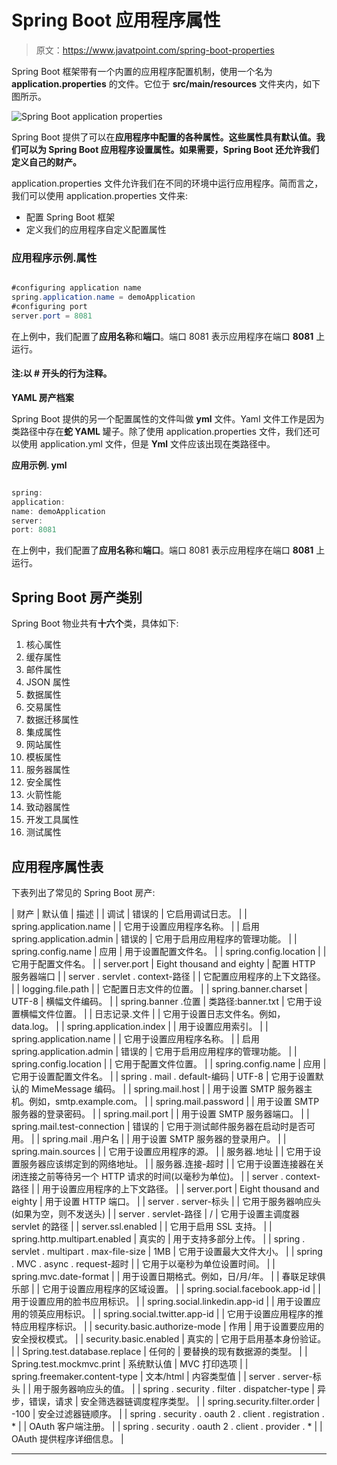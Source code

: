 # Spring Boot 应用程序属性

> 原文：<https://www.javatpoint.com/spring-boot-properties>

Spring Boot 框架带有一个内置的应用程序配置机制，使用一个名为 **application.properties** 的文件。它位于 **src/main/resources** 文件夹内，如下图所示。

![Spring Boot application properties](../img/01e317ca4819f8f42999d4fd724676ca.png)

Spring Boot 提供了可以在**应用程序中配置的各种属性。这些属性具有默认值。我们可以为 Spring Boot 应用程序设置属性。如果需要，Spring Boot 还允许我们定义自己的财产。**

application.properties 文件允许我们在不同的环境中运行应用程序。简而言之，我们可以使用 application.properties 文件来:

*   配置 Spring Boot 框架
*   定义我们的应用程序自定义配置属性

### 应用程序示例.属性

```java

#configuring application name
spring.application.name = demoApplication
#configuring port
server.port = 8081

```

在上例中，我们配置了**应用名称**和**端口**。端口 8081 表示应用程序在端口 **8081** 上运行。

#### 注:以 **#** 开头的行为注释。

**YAML 房产档案**

Spring Boot 提供的另一个配置属性的文件叫做 **yml** 文件。Yaml 文件工作是因为类路径中存在**蛇 YAML** 罐子。除了使用 application.properties 文件，我们还可以使用 application.yml 文件，但是 **Yml** 文件应该出现在类路径中。

**应用示例. yml**

```java

spring:
application:
name: demoApplication
server:
port: 8081

```

在上例中，我们配置了**应用名称**和**端口**。端口 8081 表示应用程序在端口 **8081** 上运行。

## Spring Boot 房产类别

Spring Boot 物业共有**十六个**类，具体如下:

1.  核心属性
2.  缓存属性
3.  邮件属性
4.  JSON 属性
5.  数据属性
6.  交易属性
7.  数据迁移属性
8.  集成属性
9.  网站属性
10.  模板属性
11.  服务器属性
12.  安全属性
13.  火箭性能
14.  致动器属性
15.  开发工具属性
16.  测试属性

## 应用程序属性表

下表列出了常见的 Spring Boot 房产:

| 财产 | 默认值 | 描述 |
| 调试 | 错误的 | 它启用调试日志。 |
| spring.application.name |  | 它用于设置应用程序名称。 |
| 启用 spring.application.admin | 错误的 | 它用于启用应用程序的管理功能。 |
| spring.config.name | 应用 | 用于设置配置文件名。 |
| spring.config.location |  | 它用于配置文件名。 |
| server.port | Eight thousand and eighty | 配置 HTTP 服务器端口 |
| server . servlet . context-路径 |  | 它配置应用程序的上下文路径。 |
| logging.file.path |  | 它配置日志文件的位置。 |
| spring.banner.charset | UTF-8 | 横幅文件编码。 |
| spring.banner .位置 | 类路径:banner.txt | 它用于设置横幅文件位置。 |
| 日志记录.文件 |  | 它用于设置日志文件名。例如，data.log。 |
| spring.application.index |  | 用于设置应用索引。 |
| spring.application.name |  | 它用于设置应用程序名称。 |
| 启用 spring.application.admin | 错误的 | 它用于启用应用程序的管理功能。 |
| spring.config.location |  | 它用于配置文件位置。 |
| spring.config.name | 应用 | 它用于设置配置文件名。 |
| spring . mail . default-编码 | UTF-8 | 它用于设置默认的 MimeMessage 编码。 |
| spring.mail.host |  | 用于设置 SMTP 服务器主机。例如，smtp.example.com。 |
| spring.mail.password |  | 用于设置 SMTP 服务器的登录密码。 |
| spring.mail.port |  | 用于设置 SMTP 服务器端口。 |
| spring.mail.test-connection | 错误的 | 它用于测试邮件服务器在启动时是否可用。 |
| spring.mail .用户名 |  | 用于设置 SMTP 服务器的登录用户。 |
| spring.main.sources |  | 它用于设置应用程序的源。 |
| 服务器.地址 |  | 它用于设置服务器应该绑定到的网络地址。 |
| 服务器.连接-超时 |  | 它用于设置连接器在关闭连接之前等待另一个 HTTP 请求的时间(以毫秒为单位)。 |
| server . context-路径 |  | 用于设置应用程序的上下文路径。 |
| server.port | Eight thousand and eighty | 用于设置 HTTP 端口。 |
| server . server-标头 |  | 它用于服务器响应头(如果为空，则不发送头) |
| server . servlet-路径 | / | 它用于设置主调度器 servlet 的路径 |
| server.ssl.enabled |  | 它用于启用 SSL 支持。 |
| spring.http.multipart.enabled | 真实的 | 用于支持多部分上传。 |
| spring . servlet . multipart . max-file-size | 1MB | 它用于设置最大文件大小。 |
| spring . MVC . async . request-超时 |  | 它用于以毫秒为单位设置时间。 |
| spring.mvc.date-format |  | 用于设置日期格式。例如，日/月/年。 |
| 春联足球俱乐部 |  | 它用于设置应用程序的区域设置。 |
| spring.social.facebook.app-id |  | 用于设置应用的脸书应用标识。 |
| spring.social.linkedin.app-id |  | 用于设置应用的领英应用标识。 |
| spring.social.twitter.app-id |  | 它用于设置应用程序的推特应用程序标识。 |
| security.basic.authorize-mode | 作用 | 用于设置要应用的安全授权模式。 |
| security.basic.enabled | 真实的 | 它用于启用基本身份验证。 |
| Spring.test.database.replace | 任何的 | 要替换的现有数据源的类型。 |
| Spring.test.mockmvc.print | 系统默认值 | MVC 打印选项 |
| spring.freemaker.content-type | 文本/html | 内容类型值 |
| server . server-标头 |  | 用于服务器响应头的值。 |
| spring . security . filter . dispatcher-type | 异步，错误，请求 | 安全筛选器链调度程序类型。 |
| spring.security.filter.order | -100 | 安全过滤器链顺序。 |
| spring . security . oauth 2 . client . registration . * |  | OAuth 客户端注册。 |
| spring . security . oauth 2 . client . provider . * |  | OAuth 提供程序详细信息。 |

* * *